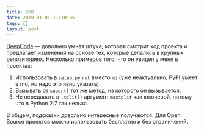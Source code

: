 ```yaml
---
title: 268
date: 2019-01-01 11:10:05
tags: []
layout: post
---
```


[DeepCode](https://www.deepcode.ai/) — довольно умная штука, которая смотрит код проекта и предлагает изменения на основе тех, которые делались в крупных репозиториях. Несколько примеров того, что он увидел у меня в проектах:

1. Использовать в `setup.py` `rst` вместо `md` (уже неактуально, PyPI умеет в md, но надо это явно указать).
2. Вызывать от `super()` тот же метод, из которого он вызывается.
3. Не передавать в `.split()` аргумент `maxsplit` как ключевой, потому что в Python 2.7 так нельзя.

В общем, подсказки довольно интересные получаются. Для Open Source проектов можно использовать бесплатно и без ограничений.
